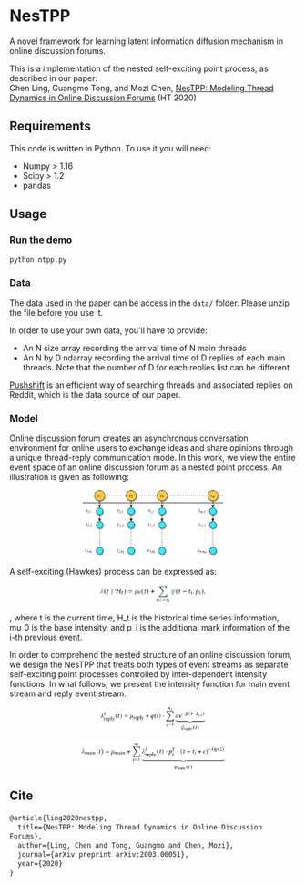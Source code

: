 # NesTPP
A novel framework for learning latent information diffusion mechanism in online discussion forums.

This is a implementation of the nested self-exciting point process, as described in our paper:  
Chen Ling, Guangmo Tong, and Mozi Chen, [NesTPP: Modeling Thread Dynamics in Online Discussion Forums](https://arxiv.org/abs/2003.06051) (HT 2020)

## Requirements
This code is written in Python. To use it you will need:
- Numpy > 1.16
- Scipy > 1.2
- pandas


## Usage
### Run the demo
```
python ntpp.py
```

### Data
The data used in the paper can be access in the `data/` folder. Please unzip the file before you use it.

In order to use your own data, you'll have to provide:
- An N size array recording the arrival time of N main threads
- An N by D ndarray recording the arrival time of D replies of each main threads. Note that the number of D for each replies list can be different. 

[Pushshift](https://github.com/pushshift/api) is an efficient way of searching threads and associated replies on Reddit, which is the data source of our paper.

### Model
Online discussion forum creates an asynchronous conversation environment for online users to exchange ideas and share opinions through a unique thread-reply communication mode. In this work, we view the entire event space of an online discussion forum as a nested point process. An illustration is given as following:
<p align="center">
  <img width="50%" src="Fig_1.png">
</p>

A self-exciting (Hawkes) process can be expressed as:
<p align="center">
  <img width="37%" src="int.png">
</p>, where t is the current time, H_t is the historical time series information, mu_0 is the base intensity, and p_i is the additional mark information of the i-th previous event. 

In order to comprehend the nested structure of an online discussion forum, we design the NesTPP that treats both types of event streams as separate self-exciting point processes controlled by inter-dependent intensity functions. In what follows, we present the intensity function for main event stream and reply event stream.

<p align="center">
  <img width="37%" src="reply_int.png">
</p>

<p align="center">
  <img width="50%" src="main_int.png">
</p>

## Cite
```
@article{ling2020nestpp,
  title={NesTPP: Modeling Thread Dynamics in Online Discussion Forums},
  author={Ling, Chen and Tong, Guangmo and Chen, Mozi},
  journal={arXiv preprint arXiv:2003.06051},
  year={2020}
}
```
